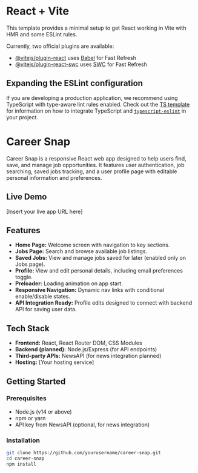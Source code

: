 # React + Vite

This template provides a minimal setup to get React working in Vite with HMR and some ESLint rules.

Currently, two official plugins are available:

- [@vitejs/plugin-react](https://github.com/vitejs/vite-plugin-react/blob/main/packages/plugin-react) uses [Babel](https://babeljs.io/) for Fast Refresh
- [@vitejs/plugin-react-swc](https://github.com/vitejs/vite-plugin-react/blob/main/packages/plugin-react-swc) uses [SWC](https://swc.rs/) for Fast Refresh

## Expanding the ESLint configuration

If you are developing a production application, we recommend using TypeScript with type-aware lint rules enabled. Check out the [TS template](https://github.com/vitejs/vite/tree/main/packages/create-vite/template-react-ts) for information on how to integrate TypeScript and [`typescript-eslint`](https://typescript-eslint.io) in your project.

# Career Snap

Career Snap is a responsive React web app designed to help users find, save, and manage job opportunities. It features user authentication, job searching, saved jobs tracking, and a user profile page with editable personal information and preferences.

## Live Demo

[Insert your live app URL here]

## Features

- **Home Page:** Welcome screen with navigation to key sections.
- **Jobs Page:** Search and browse available job listings.
- **Saved Jobs:** View and manage jobs saved for later (enabled only on Jobs page).
- **Profile:** View and edit personal details, including email preferences toggle.
- **Preloader:** Loading animation on app start.
- **Responsive Navigation:** Dynamic nav links with conditional enable/disable states.
- **API Integration Ready:** Profile edits designed to connect with backend API for saving user data.

## Tech Stack

- **Frontend:** React, React Router DOM, CSS Modules
- **Backend (planned):** Node.js/Express (for API endpoints)
- **Third-party APIs:** NewsAPI (for news integration planned)
- **Hosting:** [Your hosting service]

## Getting Started

### Prerequisites

- Node.js (v14 or above)
- npm or yarn
- API key from NewsAPI (optional, for news integration)

### Installation

```bash
git clone https://github.com/yourusername/career-snap.git
cd career-snap
npm install
```
